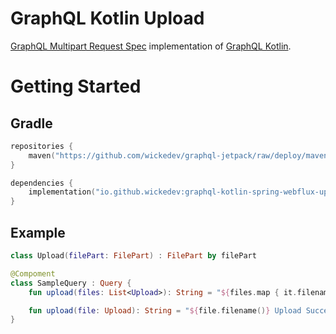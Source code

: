 # GraphQL Kotlin Upload

[GraphQL Multipart Request Spec](https://github.com/jaydenseric/graphql-multipart-request-spec) implementation of [GraphQL Kotlin](https://opensource.expediagroup.com/graphql-kotlin/docs/).

# Getting Started

## Gradle

```kotlin
repositories {
    maven("https://github.com/wickedev/graphql-jetpack/raw/deploy/maven-repo")
}

dependencies {
    implementation("io.github.wickedev:graphql-kotlin-spring-webflux-upload:0.2.0")
}
```

## Example

```kotlin
class Upload(filePart: FilePart) : FilePart by filePart

@Compoment
class SampleQuery : Query {
    fun upload(files: List<Upload>): String = "${files.map { it.filename() }} Upload Successfully"

    fun upload(file: Upload): String = "${file.filename()} Upload Successfully"
}
```